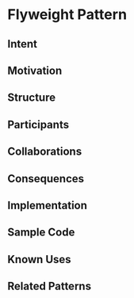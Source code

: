 # Flyweight Pattern

## Intent

## Motivation

## Structure

## Participants

## Collaborations

## Consequences

## Implementation

## Sample Code

## Known Uses

## Related Patterns
